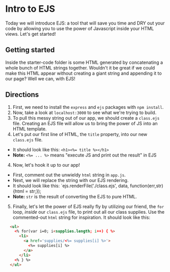 # Intro to EJS

Today we will introduce EJS: a tool that will save you time and DRY out your code by allowing you to use the power of Javascript inside your HTML views.  Let's get started!

## Getting started

Inside the starter-code folder is some HTML generated by concatenating a whole bunch of HTML strings together.  Wouldn't it be great if we could make this HTML appear without creating a giant string and appending it to our page?  Well we can, with EJS!

## Directions

1. First, we need to install the `express` and `ejs` packages with `npm install`.  
2. Now, take a look at `localhost:3000` to see what we're trying to build.
2. To pull this messy string out of our app, we should create a `class.ejs` file.  Creating an EJS file will allow us to bring the power of JS into an HTML template.
3. Let's put our first line of HTML, the `title` property, into our new `class.ejs` file.
  - It should look like this: `<h1><%= title %></h1>`
  - **Note:** `<%= ... %>` means "execute JS and print out the result" in EJS
4. Now, let's hook it up to our app!
  - First, comment out the unwieldy `html` string in `app.js`.
  - Next, we will replace the string with our EJS rendering.
  - It should look like this: `ejs.renderFile('./class.ejs', data, function(err,str) {html = str;});
  - **Note:** `str` is the result of converting the EJS to pure HTML.
5. Finally, let's let the power of EJS really fly by utilizing our friend, the `for` loop, *inside* our `class.ejs` file, to print out all our class supplies.  Use the commented-out `html` string for inspiration.  It should look like this:
```html
  <ul>
    <% for(var i=0; i<supplies.length; i++) { %>
      <li>
        <a href='supplies/<%= supplies[i] %>'>
          <%= supplies[i] %>
        </a>
      </li>
    <% } %>
  </ul>
```
